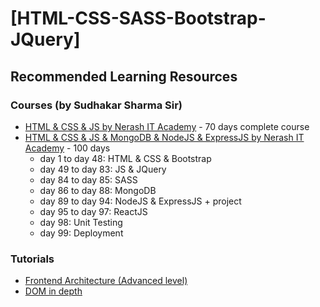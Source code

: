 # [HTML-CSS-SASS-Bootstrap-JQuery]

## Recommended Learning Resources

### Courses (by Sudhakar Sharma Sir)
- [HTML & CSS & JS by Nerash IT Academy](https://www.youtube.com/playlist?list=PLjPGxHX_ZWqLHnx3dJJjT2NHy8or9uF7S) - 70 days complete course
- [HTML & CSS & JS & MongoDB & NodeJS & ExpressJS by Nerash IT Academy](https://www.youtube.com/playlist?list=PLyptEVvf2NwOxHGszOvdrvXdBcI5aY_wr) - 100 days
    - day 1 to day 48: HTML & CSS & Bootstrap
    - day 49 to day 83: JS & JQuery
    - day 84 to day 85: SASS
    - day 86 to day 88: MongoDB
    - day 89 to day 94: NodeJS & ExpressJS + project
    - day 95 to day 97: ReactJS
    - day 98: Unit Testing
    - day 99: Deployment

### Tutorials
- [Frontend Architecture (Advanced level)](https://www.youtube.com/@d.zhiganov)
- [DOM in depth](https://www.youtube.com/playlist?list=PLovN13bqAx7ALeYQ-h4lhxa8PymM2b79L)